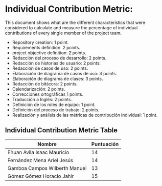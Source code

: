 # Individual Contribution Metric:
This document shows what are the different characteristics that were considered to calculate and measure the percentage of individual contributions of every single member of the project team.
* Repository creation: 1 point.
* Requirements definition: 2 points.
* project objective definition: 2 points.
* Redacción del proceso de desarrollo: 2 points.
* Redacción de historias de usuario: 2 points.
* Redacción de casos de uso: 2 points.
* Elaboración de diagrama de casos de uso: 3 points.
* Elaboración de diagrama de clases: 3 points.
* Redacción de bitácora: 2 points.
* Calendarización: 2 points.
* Correcciones ortográficas 1 points.
* Traducción a Inglés: 2 points.
* Definición de los roles de equipo: 1 point.
* Definición del proceso de trabajo: 2 points.
* Realización y análisis de las métricas de contribución individual: 1 point.

## Individual Contribution Metric Table
|Nombre |Puntuación |
|--- |--- |
|Ehuan Avila Isaac Mauricio | 14 |
|Fernández Mena Ariel Jesús | 14 |
|Gamboa Campos Wilberth Manuel | 13 |
|Gómez Gómez Horacio Jahir | 15 |

